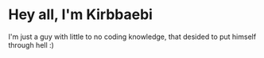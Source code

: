 # Hey all, I'm Kirbbaebi
I'm just a guy with little to no coding knowledge, that desided to put himself through hell :)
